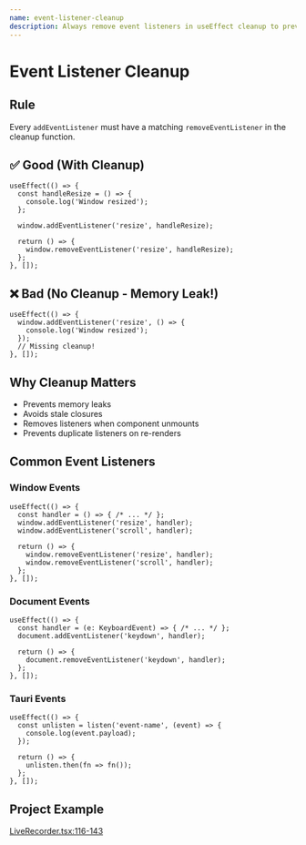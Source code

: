 ```yaml
---
name: event-listener-cleanup
description: Always remove event listeners in useEffect cleanup to prevent memory leaks in React components.
---
```


# Event Listener Cleanup

## Rule
Every `addEventListener` must have a matching `removeEventListener` in the cleanup function.

## ✅ Good (With Cleanup)
```tsx
useEffect(() => {
  const handleResize = () => {
    console.log('Window resized');
  };

  window.addEventListener('resize', handleResize);

  return () => {
    window.removeEventListener('resize', handleResize);
  };
}, []);
```

## ❌ Bad (No Cleanup - Memory Leak!)
```tsx
useEffect(() => {
  window.addEventListener('resize', () => {
    console.log('Window resized');
  });
  // Missing cleanup!
}, []);
```

## Why Cleanup Matters
- Prevents memory leaks
- Avoids stale closures
- Removes listeners when component unmounts
- Prevents duplicate listeners on re-renders

## Common Event Listeners

### Window Events
```tsx
useEffect(() => {
  const handler = () => { /* ... */ };
  window.addEventListener('resize', handler);
  window.addEventListener('scroll', handler);

  return () => {
    window.removeEventListener('resize', handler);
    window.removeEventListener('scroll', handler);
  };
}, []);
```

### Document Events
```tsx
useEffect(() => {
  const handler = (e: KeyboardEvent) => { /* ... */ };
  document.addEventListener('keydown', handler);

  return () => {
    document.removeEventListener('keydown', handler);
  };
}, []);
```

### Tauri Events
```tsx
useEffect(() => {
  const unlisten = listen('event-name', (event) => {
    console.log(event.payload);
  });

  return () => {
    unlisten.then(fn => fn());
  };
}, []);
```

## Project Example
[LiveRecorder.tsx:116-143](src/app/components/common/live-recorder/LiveRecorder.tsx#L116-L143)
